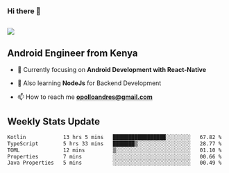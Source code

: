 ### Hi there 👋
<h2 align="left"><img src="https://readme-typing-svg.herokuapp.com?color=000000&lines=I'm+Andrew+Opollo😊;Welcome+to+my+Github😜"> </h2>

## Android Engineer from Kenya


- 🌱 Currently focusing on **Android Development with React-Native**

- 🔭 Also learning **NodeJs** for Backend Development

- 📫 How to reach me **opolloandres@gmail.com**


## Weekly Stats Update
<!--START_SECTION:waka-->

```txt
Kotlin            13 hrs 5 mins   █████████████████░░░░░░░░   67.82 %
TypeScript        5 hrs 33 mins   ███████▒░░░░░░░░░░░░░░░░░   28.77 %
TOML              12 mins         ▒░░░░░░░░░░░░░░░░░░░░░░░░   01.10 %
Properties        7 mins          ░░░░░░░░░░░░░░░░░░░░░░░░░   00.66 %
Java Properties   5 mins          ░░░░░░░░░░░░░░░░░░░░░░░░░   00.49 %
```

<!--END_SECTION:waka-->



